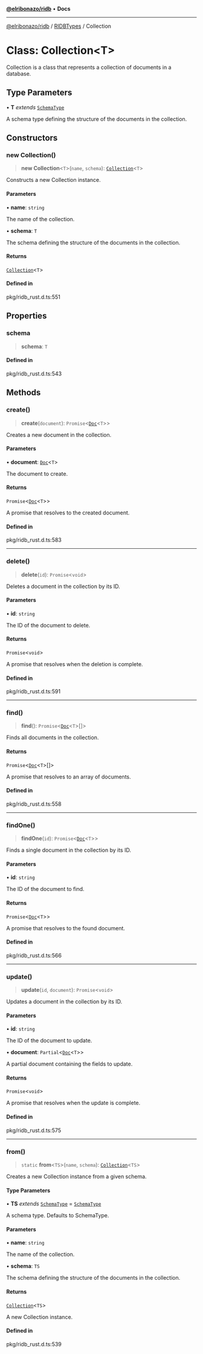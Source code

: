 [**@elribonazo/ridb**](../../../README.md) • **Docs**

***

[@elribonazo/ridb](../../../README.md) / [RIDBTypes](../README.md) / Collection

# Class: Collection\<T\>

Collection is a class that represents a collection of documents in a database.

## Type Parameters

• **T** *extends* [`SchemaType`](../type-aliases/SchemaType.md)

A schema type defining the structure of the documents in the collection.

## Constructors

### new Collection()

> **new Collection**\<`T`\>(`name`, `schema`): [`Collection`](Collection.md)\<`T`\>

Constructs a new Collection instance.

#### Parameters

• **name**: `string`

The name of the collection.

• **schema**: `T`

The schema defining the structure of the documents in the collection.

#### Returns

[`Collection`](Collection.md)\<`T`\>

#### Defined in

pkg/ridb\_rust.d.ts:551

## Properties

### schema

> **schema**: `T`

#### Defined in

pkg/ridb\_rust.d.ts:543

## Methods

### create()

> **create**(`document`): `Promise`\<[`Doc`](../type-aliases/Doc.md)\<`T`\>\>

Creates a new document in the collection.

#### Parameters

• **document**: [`Doc`](../type-aliases/Doc.md)\<`T`\>

The document to create.

#### Returns

`Promise`\<[`Doc`](../type-aliases/Doc.md)\<`T`\>\>

A promise that resolves to the created document.

#### Defined in

pkg/ridb\_rust.d.ts:583

***

### delete()

> **delete**(`id`): `Promise`\<`void`\>

Deletes a document in the collection by its ID.

#### Parameters

• **id**: `string`

The ID of the document to delete.

#### Returns

`Promise`\<`void`\>

A promise that resolves when the deletion is complete.

#### Defined in

pkg/ridb\_rust.d.ts:591

***

### find()

> **find**(): `Promise`\<[`Doc`](../type-aliases/Doc.md)\<`T`\>[]\>

Finds all documents in the collection.

#### Returns

`Promise`\<[`Doc`](../type-aliases/Doc.md)\<`T`\>[]\>

A promise that resolves to an array of documents.

#### Defined in

pkg/ridb\_rust.d.ts:558

***

### findOne()

> **findOne**(`id`): `Promise`\<[`Doc`](../type-aliases/Doc.md)\<`T`\>\>

Finds a single document in the collection by its ID.

#### Parameters

• **id**: `string`

The ID of the document to find.

#### Returns

`Promise`\<[`Doc`](../type-aliases/Doc.md)\<`T`\>\>

A promise that resolves to the found document.

#### Defined in

pkg/ridb\_rust.d.ts:566

***

### update()

> **update**(`id`, `document`): `Promise`\<`void`\>

Updates a document in the collection by its ID.

#### Parameters

• **id**: `string`

The ID of the document to update.

• **document**: `Partial`\<[`Doc`](../type-aliases/Doc.md)\<`T`\>\>

A partial document containing the fields to update.

#### Returns

`Promise`\<`void`\>

A promise that resolves when the update is complete.

#### Defined in

pkg/ridb\_rust.d.ts:575

***

### from()

> `static` **from**\<`TS`\>(`name`, `schema`): [`Collection`](Collection.md)\<`TS`\>

Creates a new Collection instance from a given schema.

#### Type Parameters

• **TS** *extends* [`SchemaType`](../type-aliases/SchemaType.md) = [`SchemaType`](../type-aliases/SchemaType.md)

A schema type. Defaults to SchemaType.

#### Parameters

• **name**: `string`

The name of the collection.

• **schema**: `TS`

The schema defining the structure of the documents in the collection.

#### Returns

[`Collection`](Collection.md)\<`TS`\>

A new Collection instance.

#### Defined in

pkg/ridb\_rust.d.ts:539
